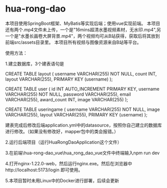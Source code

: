 # hua-rong-dao
本项目使用SpringBoot框架、MyBatis等实现后端；使用vue实现前端。
本项目还有两个.mp4文件未上传，一个是"16mins超清水墨视频素材，无水印.mp4",另一个是"水墨长画卷大屏背景.mp4"，两个视频均可从B站获得，获取后将其放到前端src/assets目录里。
本项目所有视频与图像资源来自B站等平台。

使用方法：

1.建立数据库，3个建表语句是

CREATE TABLE layout (
    username VARCHAR(255) NOT NULL,
    count INT,
    layout VARCHAR(255),
    PRIMARY KEY (username)
);

CREATE TABLE user (
    id INT AUTO_INCREMENT PRIMARY KEY,
    username VARCHAR(255) NOT NULL,
    password VARCHAR(255),
    email VARCHAR(255),
    award_count INT,
    image VARCHAR(255)
);

CREATE TABLE useringame (
    username VARCHAR(255) NOT NULL,
    image VARCHAR(255),
    layout VARCHAR(255),
    PRIMARY KEY (username)
);

建表完成后修改后端application.yml中的datasource，按照你自己建立的数据库进行修改。（如果没有修改好，mapper包中的类会报错。）

2.运行后端项目（运行HuaRongDaoApplication这个文件）

3.在前端\hua-rong-dao_vue\hua_rong_dao_vue文件中终端输入npm run dev 

4.打开nginx-1.22.0-web，然后运行nginx.exe。然后在浏览器中http://localhost:5173/login  即可使用。

5.本项目暂时未用Linux中的Docker进行部署，后续会更新
